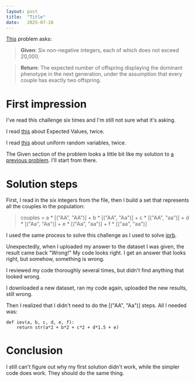 ```yaml
---
layout: post
title:  "Title"
date:   2025-07-18
---
```


[This](https://rosalind.info/problems/iev/) problem asks:

> **Given**: Six non-negative integers, each of which does not exceed 20,000. 

> **Return**: The expected number of offspring displaying the dominant phenotype in the next generation, under the assumption that every couple has exactly two offspring.

# First impression
I've read this challenge six times and I'm still not sure what it's asking.

I read [this](https://en.wikipedia.org/wiki/Expected_value) about Expected Values, twice.

I read [this](https://en.wikipedia.org/wiki/Discrete_uniform_distribution) about uniform random variables, twice.

The Given section of the problem looks a little bit like my solution to [a previous problem](https://rosalind.info/problems/iprb/). I'll start from there.

# Solution steps
First, I read in the six integers from the file, then I build a set that represents all the couples in the population:
> couples = a * [("AA", "AA")] + b * [("AA", "Aa")] + c * [("AA", "aa")] + d * [("Aa", "Aa")] + e * [("Aa", "aa")] + f * [("aa", "aa")]

I used the same process to solve this challenge as I used to solve [iprb](https://rosalind.info/problems/iprb/).

Unexpectedly, when I uploaded my answer to the dataset I was given, the result came back "Wrong!"
My code looks right. I get an answer that looks right, but somehow, something is wrong.

I reviewed my code thoroughly several times, but didn't find anything that looked wrong.

I downloaded a new dataset, ran my code again, uploaded the new results, still wrong.

Then I realized that I didn't need to do the [("AA", "Aa")] steps. All I needed was:
```
def iev(a, b, c, d, e, f):
    return str(a*2 + b*2 + c*2 + d*1.5 + e)
```

# Conclusion
I still can't figure out why my first solution didn't work, while the simpler code does work. They should do the same thing.
